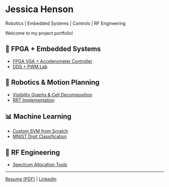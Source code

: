 # Jessica Henson
Robotics | Embedded Systems | Controls | RF Engineering  

Welcome to my project portfolio!  

## 🔲 FPGA + Embedded Systems
- [FPGA VGA + Accelerometer Controller](https://github.com/yourusername/fpga-vga-accelerometer)  
- [DDS + PWM Lab](https://github.com/yourusername/dds-pwm-lab)  

## 🤖 Robotics & Motion Planning
- [Visibility Graphs & Cell Decomposition](https://github.com/yourusername/robot-motion-planning)  
- [RRT Implementation](https://github.com/yourusername/rrt-planner)  

## 📊 Machine Learning
- [Custom SVM from Scratch](https://github.com/yourusername/svm-scratch)  
- [MNIST Digit Classification](https://github.com/yourusername/mnist-dct)  

## 📡 RF Engineering
- [Spectrum Allocation Tools](https://github.com/yourusername/rf-tools)  

---
[Resume (PDF)](https://link-to-resume.com) | [LinkedIn](https://linkedin.com/in/yourusername)
